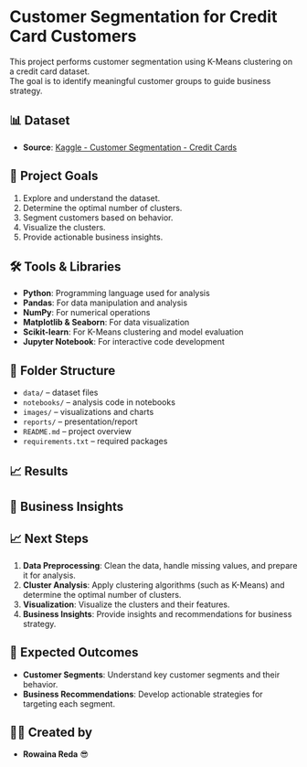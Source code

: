 # Customer Segmentation for Credit Card Customers

This project performs customer segmentation using K-Means clustering on a credit card dataset.  
The goal is to identify meaningful customer groups to guide business strategy.

## 📊 Dataset

- **Source**: [Kaggle - Customer Segmentation - Credit Cards](https://www.kaggle.com/code/des137/customer-segmentation-credit-cards)

## 📌 Project Goals

1. Explore and understand the dataset.
2. Determine the optimal number of clusters.
3. Segment customers based on behavior.
4. Visualize the clusters.
5. Provide actionable business insights.

## 🛠️ Tools & Libraries

- **Python**: Programming language used for analysis
- **Pandas**: For data manipulation and analysis
- **NumPy**: For numerical operations
- **Matplotlib & Seaborn**: For data visualization
- **Scikit-learn**: For K-Means clustering and model evaluation
- **Jupyter Notebook**: For interactive code development

## 📁 Folder Structure

- `data/` – dataset files  
- `notebooks/` – analysis code in notebooks  
- `images/` – visualizations and charts  
- `reports/` – presentation/report  
- `README.md` – project overview  
- `requirements.txt` – required packages  

## 📈 Results


## 🧠 Business Insights



## 📈 Next Steps

1. **Data Preprocessing**: Clean the data, handle missing values, and prepare it for analysis.
2. **Cluster Analysis**: Apply clustering algorithms (such as K-Means) and determine the optimal number of clusters.
3. **Visualization**: Visualize the clusters and their features.
4. **Business Insights**: Provide insights and recommendations for business strategy.

## 🧠 Expected Outcomes

- **Customer Segments**: Understand key customer segments and their behavior.
- **Business Recommendations**: Develop actionable strategies for targeting each segment.

## 👩‍💻 Created by

- **Rowaina Reda** 😎


